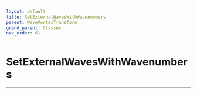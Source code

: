```yaml
---
layout: default
title: SetExternalWavesWithWavenumbers
parent: WaveVortexTransform
grand_parent: Classes
nav_order: 61
---
```


#  SetExternalWavesWithWavenumbers




---

